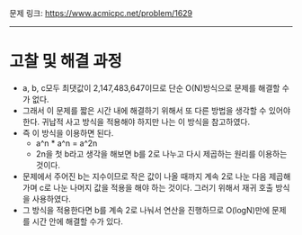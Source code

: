 문제 링크: https://www.acmicpc.net/problem/1629
- - -
# 고찰 및 해결 과정
- a, b, c모두 최댓값이 2,147,483,647이므로 단순 O(N)방식으로 문제를 해결할 수가 없다.  
- 그래서 이 문제를 짧은 시간 내에 해결하기 위해서 또 다른 방법을 생각할 수 있어야 한다. 귀납적 사고 방식을 적용해야 하지만 나는 이 방식을 참고하였다.  
- 즉 이 방식을 이용하면 된다.  
    - a^n * a^n = a^2n  
    - 2n을 첫 b라고 생각을 해보면 b를 2로 나누고 다시 제곱하는 원리를 이용하는 것이다.  
- 문제에서 주어진 b는 지수이므로 작은 값이 나올 때까지 계속 2로 나눈 다음 제곱해가며 c로 나눈 나머지 값을 적용을 해야 하는 것이다. 그러기 위해서 재귀 호출 방식을 사용하였다.  
- 그 방식을 적용한다면 b를 계속 2로 나눠서 연산을 진행하므로 O(logN)만에 문제를 시간 안에 해결할 수가 있다.  